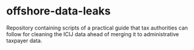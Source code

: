 # offshore-data-leaks
Repository containing scripts of a practical guide that tax authorities can follow for cleaning the ICIJ data ahead of merging it to administrative taxpayer data.
